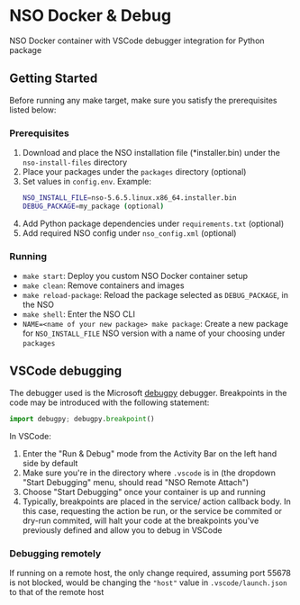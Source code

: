 # NSO Docker & Debug

NSO Docker container with VSCode debugger integration for Python package

## Getting Started

Before running any make target, make sure you satisfy the prerequisites listed below:

### Prerequisites

1. Download and place the NSO installation file (*installer.bin) under the ```nso-install-files``` directory
2. Place your packages under the ```packages``` directory (optional)
3. Set values in ```config.env```. Example:
    ```sh
    NSO_INSTALL_FILE=nso-5.6.5.linux.x86_64.installer.bin
    DEBUG_PACKAGE=my_package (optional)
    ```
4. Add Python package dependencies under ```requirements.txt``` (optional)
5. Add required NSO config under ```nso_config.xml``` (optional)

### Running

* ```make start```:
    Deploy you custom NSO Docker container setup
* ```make clean```:
    Remove containers and images
* ```make reload-package```:
    Reload the package selected as ```DEBUG_PACKAGE```, in the NSO
* ```make shell```:
    Enter the NSO CLI
* ```NAME=<name of your new package> make package```:
    Create a new package for ```NSO_INSTALL_FILE``` NSO version with a name of your choosing under ```packages```

## VSCode debugging

The debugger used is the Microsoft [debugpy](https://github.com/microsoft/debugpy) debugger. Breakpoints in the code may be introduced with the following statement:
```python
import debugpy; debugpy.breakpoint()
```
In VSCode:
1. Enter the "Run & Debug" mode from the Activity Bar on the left hand side by default
2. Make sure you're in the directory where ```.vscode``` is in (the dropdown "Start Debugging" menu, should read "NSO Remote Attach")
3. Choose "Start Debugging" once your container is up and running 
4. Typically, breakpoints are placed in the service/ action callback body. In this case, requesting the action be run, or the service be commited or dry-run commited, will halt your code at the breakpoints you've previously defined and allow you to debug in VSCode

### Debugging remotely
If running on a remote host, the only change required, assuming port 55678 is not blocked, would be changing the ```"host"``` value in ```.vscode/launch.json``` to that of the remote host
